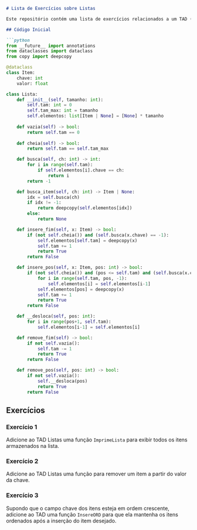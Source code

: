 ```markdown
# Lista de Exercícios sobre Listas

Este repositório contém uma lista de exercícios relacionados a um TAD (Tipo Abstrato de Dados) de Listas. O código inicial para os exercícios está abaixo.

## Código Inicial

```python
from __future__ import annotations
from dataclasses import dataclass
from copy import deepcopy

@dataclass
class Item:
    chave: int
    valor: float

class Lista:
    def __init__(self, tamanho: int):
        self.tam: int = 0
        self.tam_max: int = tamanho
        self.elementos: list[Item | None] = [None] * tamanho
    
    def vazia(self) -> bool:
        return self.tam == 0
    
    def cheia(self) -> bool:
        return self.tam == self.tam_max

    def busca(self, ch: int) -> int:
        for i in range(self.tam):
            if self.elementos[i].chave == ch:
                return i
        return -1

    def busca_item(self, ch: int) -> Item | None:
        idx = self.busca(ch)
        if idx != -1:
            return deepcopy(self.elementos[idx])
        else:
            return None

    def insere_fim(self, x: Item) -> bool:
        if (not self.cheia()) and (self.busca(x.chave) == -1):
            self.elementos[self.tam] = deepcopy(x)
            self.tam += 1
            return True
        return False

    def insere_pos(self, x: Item, pos: int) -> bool:
        if (not self.cheia()) and (pos <= self.tam) and (self.busca(x.chave) == -1):
            for i in range(self.tam, pos, -1):
                self.elementos[i] = self.elementos[i-1]
            self.elementos[pos] = deepcopy(x)
            self.tam += 1
            return True
        return False

    def __desloca(self, pos: int):
        for i in range(pos+1, self.tam):
            self.elementos[i-1] = self.elementos[i]

    def remove_fim(self) -> bool:
        if not self.vazia():
            self.tam -= 1
            return True
        return False

    def remove_pos(self, pos: int) -> bool:
        if not self.vazia():
            self.__desloca(pos)
            return True
        return False
```

## Exercícios

### Exercício 1

Adicione ao TAD Listas uma função `ImprimeLista` para exibir todos os itens armazenados na lista.

### Exercício 2

Adicione ao TAD Listas uma função para remover um item a partir do valor da chave.

### Exercício 3

Supondo que o campo chave dos itens esteja em ordem crescente, adicione ao TAD uma função `InsereORD` para que ela mantenha os itens ordenados após a inserção do item desejado.

